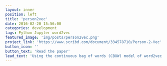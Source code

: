 ```yaml
---
layout: inner
position: left
title: 'person2vec'
date: 2016-02-20 15:56:00
categories: development
tags: Python Jupyter word2vec
featured_image: 'img/posts/person2vec.png'
project_link: 'https://www.scribd.com/document/334578710/Person-2-Vec'
button_icon: ''
button_text: 'Read the paper' 
lead_text: 'Using the continuous bag of words (CBOW) model of word2vec for directed link prediction on the Twitter social network graph.'
---
```

